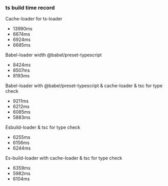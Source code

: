 <!-- @format -->

### ts build time record

Cache-loader for ts-loader

- 13990ms
- 6674ms
- 6924ms
- 6685ms

Babel-loader width @babel/preset-typescript

- 8424ms
- 8507ms
- 8193ms

Babel-loader with @babel/preset-typescript & cache-loader & tsc for type check

- 9211ms
- 6212ms
- 6085ms
- 5883ms

Esbuild-loader & tsc for type check

- 6255ms
- 6156ms
- 6244ms

Es-build-loader with cache-loader & tsc for type check

- 6359ms
- 5982ms
- 6104ms
